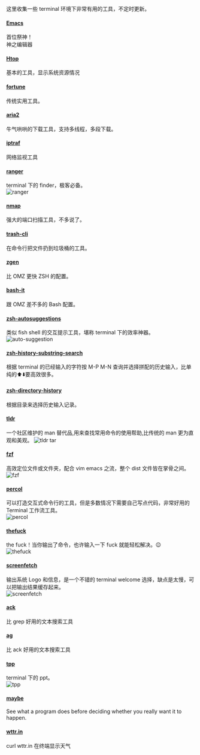 <!--TITLE: Terminal Awesome tool-->

这里收集一些 terminal 环境下非常有用的工具，不定时更新。

#### [Emacs](https://www.gnu.org/software/emacs/)  
首位祭神！  
神之编辑器

#### [Htop](http://hisham.hm/htop/)   
基本的工具，显示系统资源情况

#### [fortune](http://brewformulas.org/Fortune)   
传统实用工具。

#### [aria2](https://aria2.github.io/)   
牛气哄哄的下载工具，支持多线程，多段下载。   

#### [iptraf](http://iptraf.seul.org/)   
网络监视工具   

#### [ranger](http://ranger.nongnu.org/)   
terminal 下的 finder，极客必备。   
![ranger](./terminal-awesome-tool/ranger.png)

#### [nmap](https://nmap.org/)   
强大的端口扫描工具，不多说了。

#### [trash-cli](https://github.com/sindresorhus/trash-cli)   
在命令行把文件扔到垃圾桶的工具。

#### [zgen](https://github.com/tarjoilija/zgen)   
比 OMZ 更快 ZSH 的配置。

#### [bash-it](https://github.com/Bash-it/bash-it)   
跟 OMZ 差不多的 Bash 配置。

#### [zsh-autosuggestions](https://github.com/tarruda/zsh-autosuggestions)   
类似 fish shell 的交互提示工具，堪称 terminal 下的效率神器。
![auto-suggestion](./terminal-awesome-tool/auto-suggestion.gif)

#### [zsh-history-substring-search](https://github.com/zsh-users/zsh-history-substring-search)   
根据 terminal 的已经输入的字符按 M-P M-N 查询并选择拼配的历史输入，比单纯的⬆️⬇️要高效很多。

#### [zsh-directory-history](https://github.com/tymm/zsh-directory-history)   
根据目录来选择历史输入记录。

#### [tldr](https://github.com/tldr-pages/tldr)  
一个社区维护的 man 替代品,用来查找常用命令的使用帮助,比传统的 man 更为直观和美观。
![tldr tar](./terminal-awesome-tool/tldr.png)

#### [fzf](https://github.com/junegunn/fzf)   
高效定位文件或文件夹，配合 vim emacs 之流，整个 dist 文件皆在掌骨之间。
![fzf](./terminal-awesome-tool/fzf.gif)

#### [percol](https://github.com/mooz/percol)   
可以打造交互式命令行的工具，但是多数情况下需要自己写点代码，非常好用的 Terminal 工作流工具。  
![percol](./terminal-awesome-tool/percol.gif)

#### [thefuck](https://github.com/nvbn/thefuck)   
the fuck！当你输出了命令，也许输入一下 fuck 就能轻松解决。😉   
![thefuck](./terminal-awesome-tool/thefuck.gif)

#### [screenfetch](https://github.com/KittyKatt/screenFetch)   
输出系统 Logo 和信息，是一个不错的 terminal welcome 选择，缺点是太慢，可以把输出结果缓存起来。   
![screenfetch](./terminal-awesome-tool/screenfetch.png)

#### [ack](http://beyondgrep.com/)   
比 grep 好用的文本搜索工具   
 
#### [ag](https://github.com/ggreer/the_silver_searcher)   
比 ack 好用的文本搜索工具   

#### [tpp](https://github.com/cbbrowne/tpp)   
terminal 下的 ppt。   
![tpp](./terminal-awesome-tool/tpp.png)

#### [maybe](https://github.com/p-e-w/maybe)
See what a program does before deciding whether you really want it to happen.

#### [wttr.in](https://github.com/chubin/wttr.in)    
curl wttr.in 在终端显示天气
    
